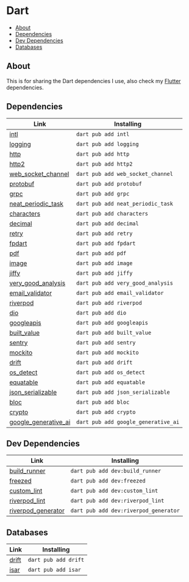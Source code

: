 # Dart

- [About](#about)
- [Dependencies](#dependencies)
- [Dev Dependencies](#dev-dependencies)
- [Databases](#databases)

## About

This is for sharing the Dart dependencies I use, also check my [Flutter](https://github.com/NatanAmorim/my-configs/blob/master/flutter_config.md) dependencies.

## Dependencies

| Link | Installing |
|---|---|
| [intl](https://pub.dev/packages/intl) | `dart pub add intl` |
| [logging](https://pub.dev/packages/logging) | `dart pub add logging` |
| [http](https://pub.dev/packages/http) | `dart pub add http` |
| [http2](https://pub.dev/packages/http2) | `dart pub add http2` |
| [web_socket_channel](https://pub.dev/packages/web_socket_channel) | `dart pub add web_socket_channel` |
| [protobuf](https://pub.dev/packages/protobuf) | `dart pub add protobuf` |
| [grpc](https://pub.dev/packages/grpc) | `dart pub add grpc` |
| [neat_periodic_task](https://pub.dev/packages/neat_periodic_task) | `dart pub add neat_periodic_task` |
| [characters](https://pub.dev/packages/characters) | `dart pub add characters` |
| [decimal](https://pub.dev/packages/decimal) | `dart pub add decimal` |
| [retry](https://pub.dev/packages/retry) | `dart pub add retry` |
| [fpdart](https://pub.dev/packages/fpdart) | `dart pub add fpdart` |
| [pdf](https://pub.dev/packages/pdf) | `dart pub add pdf` |
| [image](https://pub.dev/packages/image) | `dart pub add image` |
| [jiffy](https://pub.dev/packages/jiffy) | `dart pub add jiffy` |
| [very_good_analysis](https://pub.dev/packages/very_good_analysis) | `dart pub add very_good_analysis` |
| [email_validator](https://pub.dev/packages/email_validator) | `dart pub add email_validator` |
| [riverpod](https://pub.dev/packages/riverpod) | `dart pub add riverpod` |
| [dio](https://pub.dev/packages/dio) | `dart pub add dio` |
| [googleapis](https://pub.dev/packages/googleapis) | `dart pub add googleapis` |
| [built_value](https://pub.dev/packages/built_value) | `dart pub add built_value` |
| [sentry](https://pub.dev/packages/sentry) | `dart pub add sentry` |
| [mockito](https://pub.dev/packages/mockito) | `dart pub add mockito` |
| [drift](https://pub.dev/packages/drift) | `dart pub add drift` |
| [os_detect](https://pub.dev/packages/os_detect) | `dart pub add os_detect` |
| [equatable](https://pub.dev/packages/equatable) | `dart pub add equatable` |
| [json_serializable](https://pub.dev/packages/json_serializable) | `dart pub add json_serializable` |
| [bloc](https://pub.dev/packages/bloc) | `dart pub add bloc` |
| [crypto](https://pub.dev/packages/crypto) | `dart pub add crypto` |
| [google_generative_ai](https://pub.dev/packages/google_generative_ai) | `dart pub add google_generative_ai` |

## Dev Dependencies

| Link | Installing |
|---|---|
| [build_runner](https://pub.dev/packages/build_runner) | `dart pub add dev:build_runner` |
| [freezed](https://pub.dev/packages/freezed) | `dart pub add dev:freezed` |
| [custom_lint](https://pub.dev/packages/custom_lint) | `dart pub add dev:custom_lint` |
| [riverpod_lint](https://pub.dev/packages/riverpod_lint) | `dart pub add dev:riverpod_lint` |
| [riverpod_generator](https://pub.dev/packages/riverpod_generator) | `dart pub add dev:riverpod_generator` |

## Databases

| Link | Installing |
|---|---|
| [drift](https://pub.dev/packages/drift) | `dart pub add drift` |
| [isar](https://pub.dev/packages/isar) | `dart pub add isar` |
